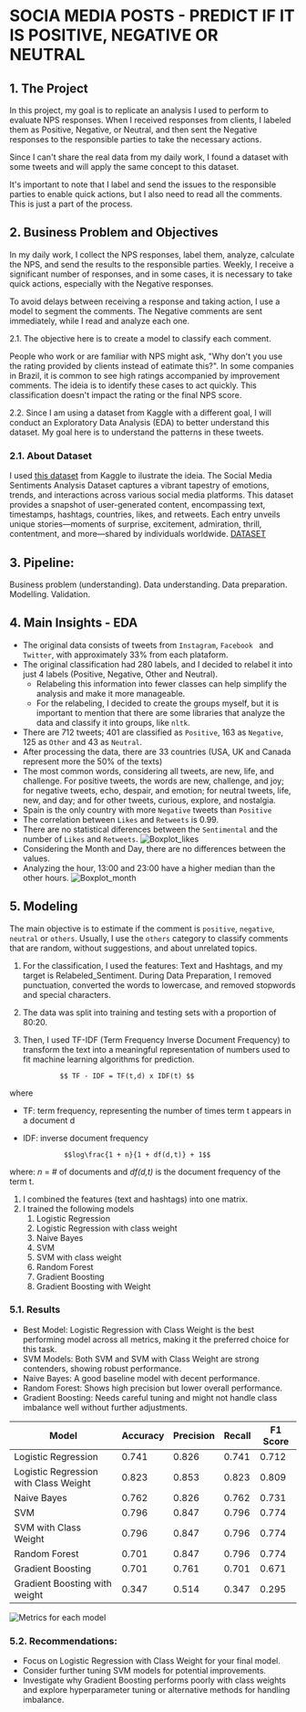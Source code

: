 # SOCIA MEDIA POSTS - PREDICT IF IT IS POSITIVE, NEGATIVE OR NEUTRAL

## 1. The Project

In this project, my goal is to replicate an analysis I used to perform to evaluate NPS responses. When I received responses from clients, I labeled them as Positive, Negative, or Neutral, and then sent the Negative responses to the responsible parties to take the necessary actions.

Since I can't share the real data from my daily work, I found a dataset with some tweets and will apply the same concept to this dataset.

It's important to note that I label and send the issues to the responsible parties to enable quick actions, but I also need to read all the comments. This is just a part of the process.


 
## 2. Business Problem and Objectives
In my daily work, I collect the NPS responses, label them, analyze, calculate the NPS, and send the results to the responsible parties. Weekly, I receive a significant number of responses, and in some cases, it is necessary to take quick actions, especially with the Negative responses.

To avoid delays between receiving a response and taking action, I use a model to segment the comments. The Negative comments are sent immediately, while I read and analyze each one.

2.1. The objective here is to create a model to classify each comment.

People who work or are familiar with NPS might ask,  "Why don't you use the rating provided by clients instead of eatimate this?". In some companies in Brazil, it is common to see high ratings accompanied by improvement comments. The ideia is to identify these cases to act quickly. This classification doesn't impact the rating or the final NPS score.

2.2. Since I am using a dataset from Kaggle with a different goal, I will conduct an Exploratory Data Analysis (EDA) to better understand this dataset. My goal here is to understand the patterns in these tweets.

### 2.1. About Dataset

I used [this dataset](https://www.kaggle.com/datasets/kashishparmar02/social-media-sentiments-analysis-dataset) from Kaggle to ilustrate the ideia.
The Social Media Sentiments Analysis Dataset captures a vibrant tapestry of emotions, trends, and interactions across various social media platforms. This dataset provides a snapshot of user-generated content, encompassing text, timestamps, hashtags, countries, likes, and retweets. Each entry unveils unique stories—moments of surprise, excitement, admiration, thrill, contentment, and more—shared by individuals worldwide. [DATASET](https://www.kaggle.com/datasets/kashishparmar02/social-media-sentiments-analysis-dataset)

## 3. Pipeline:

Business problem (understanding).
Data understanding.
Data preparation.
Modelling.
Validation.


## 4. Main Insights - EDA

- The original data consists of tweets from `Instagram`, `Facebook ` and `Twitter`, with approximately 33% from each plataform.
- The original classification had 280 labels, and I decided to relabel it into just 4 labels (Positive, Negative, Other and Neutral).
    - Relabeling this information into fewer classes can help simplify the analysis and make it more manageable.
    - For the relabeling, I decided to create the groups myself, but it is important to mention that there are some libraries that analyze the data and classify it into groups, like `nltk`.
- There are 712 tweets; 401 are classified as `Positive`, 163 as `Negative`, 125 as `Other` and 43 as `Neutral`.
- After processing the data, there are 33 countries (USA, UK and Canada represent more the 50% of the texts)
- The most common words, considering all tweets, are new, life, and challenge. For positive tweets, the words are new, challenge, and joy; for negative tweets, echo, despair, and emotion; for neutral tweets, life, new, and day; and for other tweets, curious, explore, and nostalgia.
- Spain is the only country with more `Negative` tweets than `Positive`
- The correlation between `Likes` and `Retweets` is 0.99.
- There are no statistical diferences between the `Sentimental` and the number of `Likes` and `Retweets`.
![Boxplot_likes](https://github.com/mateusengq/SOCIA_MEDIA_POSTS/blob/main/GRAPHS/BOXPLOT_LIKES_SENTIMENT.png)
- Considering the Month and Day, there are no differences between the values.
- Analyzing the hour, 13:00 and 23:00 have a higher median than the other hours.
![Boxplot_month](https://github.com/mateusengq/SOCIA_MEDIA_POSTS/blob/main/GRAPHS/boxplot_likes_month.png)

## 5. Modeling
The main objective is to estimate if the comment is `positive`, `negative`, `neutral` or `others`. Usually, I use the `others` category to classify comments that are random, without suggestions, and about unrelated topics.

1. For the classification, I used the features: Text and Hashtags, and my target is Relabeled_Sentiment. During Data Preparation, I removed punctuation, converted the words to lowercase, and removed stopwords and special characters.
2. The data was split into training and testing sets with a proportion of 80:20.
3. Then, I used TF-IDF (Term Frequency Inverse Document Frequency) to transform the text into a meaningful representation of numbers used to fit machine learning algorithms for prediction.
   
                $$ TF - IDF = TF(t,d) x IDF(t) $$
where 
- TF: term frequency, representing the number of times term t appears in a document d
- IDF: inverse document frequency
  
                $$log\frac{1 + n}{1 + df(d,t)} + 1$$
                
where: *n* = # of documents and *df(d,t)* is the document frequency of the term t.
1. I combined the features (text and hashtags) into one matrix.
2. I trained the following models
   1. Logistic Regression
   2. Logistic Regression with class weight
   3. Naive Bayes
   4. SVM
   5. SVM with class weight
   6. Random Forest
   7. Gradient Boosting
   8. Gradient Boosting with Weight


### 5.1. Results


- Best Model: Logistic Regression with Class Weight is the best performing model across all metrics, making it the preferred choice for this task.
- SVM Models: Both SVM and SVM with Class Weight are strong contenders, showing robust performance.
- Naive Bayes: A good baseline model with decent performance.
- Random Forest: Shows high precision but lower overall performance.
- Gradient Boosting: Needs careful tuning and might not handle class imbalance well without further adjustments.

| Model                               | Accuracy | Precision | Recall | F1 Score |
|-------------------------------------|----------|-----------|--------|----------|
| Logistic Regression                 | 0.741    | 0.826     | 0.741  | 0.712    |
| Logistic Regression with Class Weight | 0.823    | 0.853     | 0.823  | 0.809    |
| Naive Bayes                         | 0.762    | 0.826     | 0.762  | 0.731    |
| SVM                                 | 0.796    | 0.847     | 0.796  | 0.774    |
| SVM with Class Weight               | 0.796    | 0.847     | 0.796  | 0.774    |
| Random Forest                       | 0.701    | 0.847     | 0.796  | 0.774    |
| Gradient Boosting                   | 0.701    | 0.761     | 0.701  | 0.671    |
| Gradient Boosting with weight       | 0.347    | 0.514     | 0.347  | 0.295    |


![Metrics for each model](https://github.com/mateusengq/SOCIA_MEDIA_POSTS/blob/main/GRAPHS/results.png)

### 5.2. Recommendations:
- Focus on Logistic Regression with Class Weight for your final model.
- Consider further tuning SVM models for potential improvements.
- Investigate why Gradient Boosting performs poorly with class weights and explore hyperparameter tuning or alternative methods for handling imbalance.